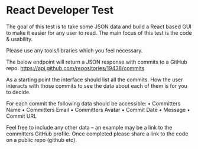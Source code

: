 # React Developer Test

The goal of this test is to take some JSON data and build a React based GUI to make it easier for
any user to read. The main focus of this test is the code & usability.

Please use any tools/libraries which you feel necessary.

The below endpoint will return a JSON response with commits to a GitHub repo.
https://api.github.com/repositories/19438/commits

As a starting point the interface should list all the commits. How the user interacts with those
commits to see the data about each of them is for you to decide.

For each commit the following data should be accessible:
• Committers Name
• Committers Email
• Committers Avatar
• Commit Date
• Message
• Commit URL

Feel free to include any other data – an example may be a link to the committers GitHub profile.
Once completed please share a link to the code on a public repo (github etc).
